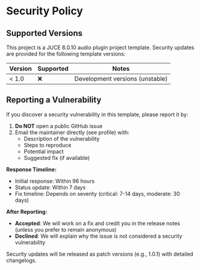 # Security Policy

## Supported Versions

This project is a JUCE 8.0.10 audio plugin project template. Security updates are provided for the following template
versions:

| Version | Supported | Notes                           |
| ------- | --------- | ------------------------------- |
| < 1.0   | :x:       | Development versions (unstable) |

## Reporting a Vulnerability

If you discover a security vulnerability in this template, please report it by:

1. **Do NOT** open a public GitHub issue
2. Email the maintainer directly (see profile) with:
   - Description of the vulnerability
   - Steps to reproduce
   - Potential impact
   - Suggested fix (if available)

**Response Timeline:**

- Initial response: Within 96 hours
- Status update: Within 7 days
- Fix timeline: Depends on severity (critical: 7-14 days, moderate: 30 days)

**After Reporting:**

- **Accepted**: We will work on a fix and credit you in the release notes (unless you prefer to remain anonymous)
- **Declined**: We will explain why the issue is not considered a security vulnerability

Security updates will be released as patch versions (e.g., 1.0.1) with detailed changelogs.
